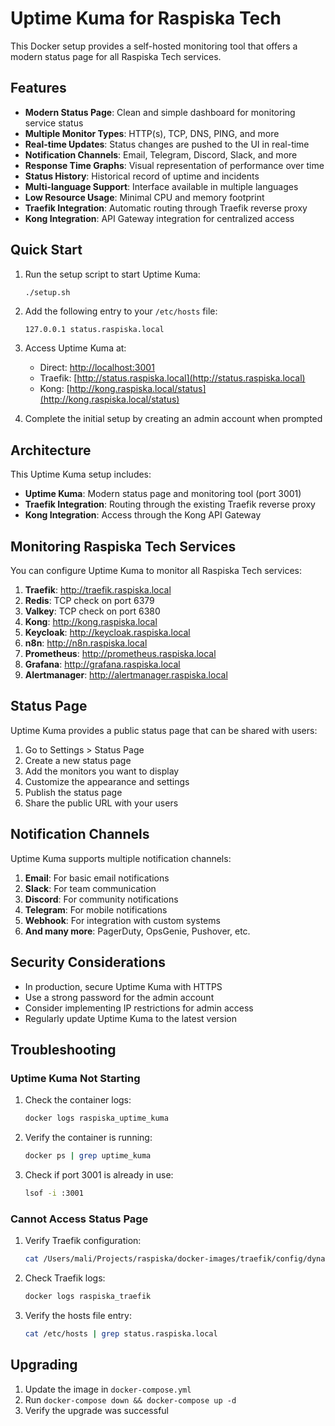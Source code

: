 # Uptime Kuma for Raspiska Tech

This Docker setup provides a self-hosted monitoring tool that offers a modern status page for all Raspiska Tech services.

## Features

- **Modern Status Page**: Clean and simple dashboard for monitoring service status
- **Multiple Monitor Types**: HTTP(s), TCP, DNS, PING, and more
- **Real-time Updates**: Status changes are pushed to the UI in real-time
- **Notification Channels**: Email, Telegram, Discord, Slack, and more
- **Response Time Graphs**: Visual representation of performance over time
- **Status History**: Historical record of uptime and incidents
- **Multi-language Support**: Interface available in multiple languages
- **Low Resource Usage**: Minimal CPU and memory footprint
- **Traefik Integration**: Automatic routing through Traefik reverse proxy
- **Kong Integration**: API Gateway integration for centralized access

## Quick Start

1. Run the setup script to start Uptime Kuma:

   ```bash
   ./setup.sh
   ```

2. Add the following entry to your `/etc/hosts` file:

   ```text
   127.0.0.1 status.raspiska.local
   ```

3. Access Uptime Kuma at:
   - Direct: [http://localhost:3001](http://localhost:3001)
   - Traefik: [http://status.raspiska.local](http://status.raspiska.local)
   - Kong: [http://kong.raspiska.local/status](http://kong.raspiska.local/status)

4. Complete the initial setup by creating an admin account when prompted

## Architecture

This Uptime Kuma setup includes:

- **Uptime Kuma**: Modern status page and monitoring tool (port 3001)
- **Traefik Integration**: Routing through the existing Traefik reverse proxy
- **Kong Integration**: Access through the Kong API Gateway

## Monitoring Raspiska Tech Services

You can configure Uptime Kuma to monitor all Raspiska Tech services:

1. **Traefik**: http://traefik.raspiska.local
2. **Redis**: TCP check on port 6379
3. **Valkey**: TCP check on port 6380
4. **Kong**: http://kong.raspiska.local
5. **Keycloak**: http://keycloak.raspiska.local
6. **n8n**: http://n8n.raspiska.local
7. **Prometheus**: http://prometheus.raspiska.local
8. **Grafana**: http://grafana.raspiska.local
9. **Alertmanager**: http://alertmanager.raspiska.local

## Status Page

Uptime Kuma provides a public status page that can be shared with users:

1. Go to Settings > Status Page
2. Create a new status page
3. Add the monitors you want to display
4. Customize the appearance and settings
5. Publish the status page
6. Share the public URL with your users

## Notification Channels

Uptime Kuma supports multiple notification channels:

1. **Email**: For basic email notifications
2. **Slack**: For team communication
3. **Discord**: For community notifications
4. **Telegram**: For mobile notifications
5. **Webhook**: For integration with custom systems
6. **And many more**: PagerDuty, OpsGenie, Pushover, etc.

## Security Considerations

- In production, secure Uptime Kuma with HTTPS
- Use a strong password for the admin account
- Consider implementing IP restrictions for admin access
- Regularly update Uptime Kuma to the latest version

## Troubleshooting

### Uptime Kuma Not Starting

1. Check the container logs:

   ```bash
   docker logs raspiska_uptime_kuma
   ```

2. Verify the container is running:

   ```bash
   docker ps | grep uptime_kuma
   ```

3. Check if port 3001 is already in use:

   ```bash
   lsof -i :3001
   ```

### Cannot Access Status Page

1. Verify Traefik configuration:

   ```bash
   cat /Users/mali/Projects/raspiska/docker-images/traefik/config/dynamic/uptime-kuma.yml
   ```

2. Check Traefik logs:

   ```bash
   docker logs raspiska_traefik
   ```

3. Verify the hosts file entry:

   ```bash
   cat /etc/hosts | grep status.raspiska.local
   ```

## Upgrading

1. Update the image in `docker-compose.yml`
2. Run `docker-compose down && docker-compose up -d`
3. Verify the upgrade was successful
